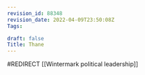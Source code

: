 ```yaml
---
revision_id: 88348
revision_date: 2022-04-09T23:50:08Z
Tags:

draft: false
Title: Thane
---
```

#REDIRECT [[Wintermark political leadership]]